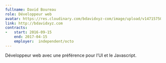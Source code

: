 ```yaml
---
fullname: David Boureau
role: Développeur web
avatar: https://res.cloudinary.com/bdavidxyz-com/image/upload/v1471575050/menice3_reoxvv.png
link: http://bdavidxyz.com
contracts:
-   start: 2016-09-15
    end: 2017-04-15
    employer:  independent/octo
---
```


Développeur web avec une préférence pour l’UI et le Javascript.
